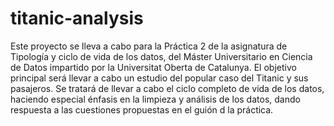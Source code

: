 # titanic-analysis

Este proyecto se lleva a cabo para la Práctica 2 de la asignatura de Tipología y ciclo de vida de los datos, del Máster Universitario en Ciencia de Datos impartido por la Universitat Oberta de Catalunya.
El objetivo principal será llevar a cabo un estudio del popular caso del Titanic y sus pasajeros. Se tratará de llevar a cabo el ciclo completo de vida de los datos, haciendo especial énfasis en la limpieza y análisis de los datos, dando respuesta a las cuestiones propuestas en el guión d la práctica.
